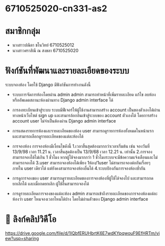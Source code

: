 # 6710525020-cn331-as2
# สมาชิกกลุ่ม
- นางสาวปณิตา ชโนวิทย์ 6710525012
- นางสาวศราสิณี ณ สงขลา 6710525020

# ฟังก์ชันที่พัฒนาและรายละเอียดของระบบ
ระบบจองห้อง โดยใช้ Django มีฟังก์ชันการทำงานดังนี้
- ระบบการจัดการห้องโดยผ่าน admin
admin สามารถทำหน้าที่เพิ่มรายละเอียด แก้ไข ลบห้องหรืออัพเดตสถานะห้องผ่านทาง Django admin interface ได้

- การลงทะเบียนเข้าสู่ระบบ
ระบบมีฟีเจอร์ให้ผู้ใช้งานสามารถสร้าง account เป็นของตัวเองได้ผ่านทางหน้าเว็บไซต์ sign up และสามารล้อกอินเข้าสู่ระบบของ account ตัวเองได้ โดยการสร้าง account user ไม่จำเป็นต้องผ่าน Django admin interface

- การแสดงรายการห้องและรายละเอียดของห้อง
user สามารถดูรายการห้องทั้งหมดในหน้าแรก และสามารถเลือกดูรายละเอียดของแต่ละห้องได้

- การจองห้อง
การจองห้องมีเงื่อนไขดังนี้
1.เวลาสิ้นสุดต้องมากกว่าเวลาเริ่มต้น เช่น จองวันที่ 13/9/98 เวลา 11.21 น. เวลาสิ้นสุดต้องเป็น 13/9/68 เวลา 12.21 น. เท่านั้น
2.การจองสามารถจองได้ไม่เกิน 1 ชั่วโมง หากผู้ใช้จองมากกว่า 1 ชั่วโมงระบบจะมีข้อความแจ้งเตือนและไม่สามารถจองได้
3.user สามารถจองห้องได้เพียง 1ห้อง/1user ไม่สามารถจองต่อกันเรื่อยๆภายใน user เดียวได้ แต่ยังคงสามารถจองห้องอื่นได้
4.ระบบป้องกันการจองห้องซ้ำกัน

- การดูการจองของ user
สามารถดูรายละเอียดของการจองห้องที่ผู้ใช้ได้จองไป และสามารถกดยกเลิกได้ และเมื่อกดยกเลิก ผู้ใช้อื่นสามารถจองได้

- การดูรายละเอียดการจองของแต่ละห้อง
admin สามารถเข้าถึงรายละเอียดของการจองห้องแต่ละห้องว่า user ไหนจองเวลาไหนได้บ้าง โดยไม่ผ่านตัวของ Django admin interface
# 🔗 ลิงก์คลิปวิดีโอ
https://drive.google.com/file/d/1IQbfERUHbrtK6E7wdKYpqwouF9EfHRTm/view?usp=sharing
